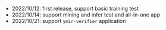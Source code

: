 - 2022/10/12: first release, support basic training test
- 2022/10/14: support mining and infer test and all-in-one app
- 2022/10/21: support `ymir-verifier` application
